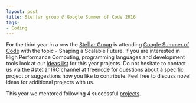 ```yaml
---
layout: post
title: Ste||ar group @ Google Summer of Code 2016
tags:
- Coding
---
```

For the third year in a row the <a href="http://stellar-group.org/">Ste||ar Group</a> is attending <a href="https://summerofcode.withgoogle.com/organizations/5183170693562368/">Google Summer of Code</a> with the topic - Shaping a Scalable Future. If you are interested in High Performance Computing, programming languages and development tools look at our <a href="https://github.com/STEllAR-GROUP/hpx/wiki/GSoC-2016-Project-Ideas">ideas list</a> for this year projects. Do not hesitate to contact us via the &#35;ste&#166;&#166;ar IRC channel at freenode for questions about a specific project or suggestions how you like to contribute. Feel free to discuss novel ideas for additional projects with us.

This year we mentored following 4 successful [projects](https://summerofcode.withgoogle.com/organizations/5183170693562368/).
